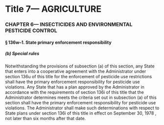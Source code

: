 
# Title 7— AGRICULTURE
### CHAPTER 6— INSECTICIDES AND ENVIRONMENTAL PESTICIDE CONTROL
#### § 136w–1. State primary enforcement responsibility
##### (b) Special rules

Notwithstanding the provisions of subsection (a) of this section, any State that enters into a cooperative agreement with the Administrator under section 136u of this title for the enforcement of pesticide use restrictions shall have the primary enforcement responsibility for pesticide use violations. Any State that has a plan approved by the Administrator in accordance with the requirements of section 136i of this title that the Administrator determines meets the criteria set out in subsection (a) of this section shall have the primary enforcement responsibility for pesticide use violations. The Administrator shall make such determinations with respect to State plans under section 136i of this title in effect on September 30, 1978 , not later than six months after that date.
